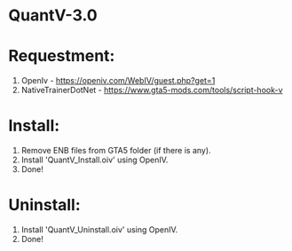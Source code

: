 # QuantV-3.0

Requestment:
============
01. OpenIv - https://openiv.com/WebIV/guest.php?get=1
02. NativeTrainerDotNet - https://www.gta5-mods.com/tools/script-hook-v

Install:
========
01. Remove ENB files from GTA5 folder (if there is any).
02. Install 'QuantV_Install.oiv' using OpenIV.
03. Done!



Uninstall:
==========
01. Install 'QuantV_Uninstall.oiv' using OpenIV.
02. Done!
